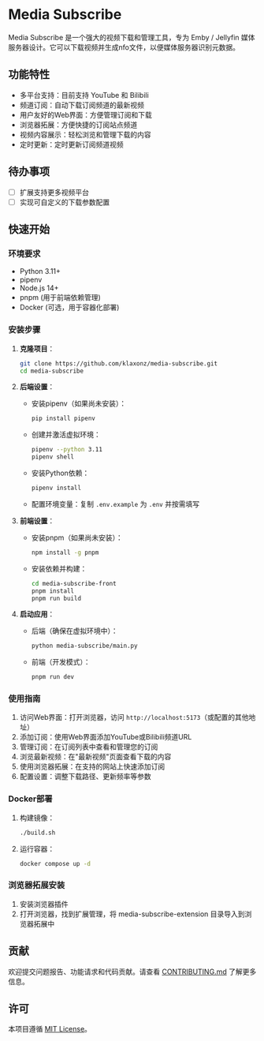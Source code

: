 # Media Subscribe

Media Subscribe 是一个强大的视频下载和管理工具，专为 Emby / Jellyfin 媒体服务器设计。它可以下载视频并生成nfo文件，以便媒体服务器识别元数据。

## 功能特性

- 多平台支持：目前支持 YouTube 和 Bilibili
- 频道订阅：自动下载订阅频道的最新视频
- 用户友好的Web界面：方便管理订阅和下载
- 浏览器拓展：方便快捷的订阅站点频道
- 视频内容展示：轻松浏览和管理下载的内容
- 定时更新：定时更新订阅频道视频

## 待办事项

- [ ] 扩展支持更多视频平台
- [ ] 实现可自定义的下载参数配置

## 快速开始

### 环境要求

- Python 3.11+
- pipenv
- Node.js 14+
- pnpm (用于前端依赖管理)
- Docker (可选，用于容器化部署)

### 安装步骤

1. **克隆项目**：
   ```bash
   git clone https://github.com/klaxonz/media-subscribe.git
   cd media-subscribe
   ```

2. **后端设置**：
   - 安装pipenv（如果尚未安装）：
     ```bash
     pip install pipenv
     ```
   - 创建并激活虚拟环境：
     ```bash
     pipenv --python 3.11
     pipenv shell
     ```
   - 安装Python依赖：
     ```bash
     pipenv install
     ```
   - 配置环境变量：复制 `.env.example` 为 `.env` 并按需填写

3. **前端设置**：
   - 安装pnpm（如果尚未安装）：
     ```bash
     npm install -g pnpm
     ```
   - 安装依赖并构建：
     ```bash
     cd media-subscribe-front
     pnpm install
     pnpm run build
     ```

4. **启动应用**：
   - 后端（确保在虚拟环境中）：
     ```bash
     python media-subscribe/main.py
     ```
   - 前端（开发模式）：
     ```bash
     pnpm run dev
     ```

### 使用指南

1. 访问Web界面：打开浏览器，访问 `http://localhost:5173`（或配置的其他地址）
2. 添加订阅：使用Web界面添加YouTube或Bilibili频道URL
3. 管理订阅：在订阅列表中查看和管理您的订阅
4. 浏览最新视频：在"最新视频"页面查看下载的内容
5. 使用浏览器拓展：在支持的网站上快速添加订阅
6. 配置设置：调整下载路径、更新频率等参数

### Docker部署

1. 构建镜像：
   ```bash
   ./build.sh
   ```
2. 运行容器：
   ```bash
   docker compose up -d
   ```

### 浏览器拓展安装

1. 安装浏览器插件
2. 打开浏览器，找到扩展管理，将 media-subscribe-extension 目录导入到浏览器拓展中

## 贡献

欢迎提交问题报告、功能请求和代码贡献。请查看 [CONTRIBUTING.md](./CONTRIBUTING.md) 了解更多信息。

## 许可

本项目遵循 [MIT License](./LICENSE)。